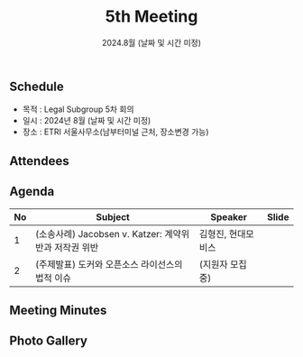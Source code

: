 ﻿---
title: "5th Meeting"
linkTitle: "Legal SG 5th Meeting"
weight: 2
date: 2024.8월 (날짜 및 시간 미정)
type: docs
categories: ["legal"]
tags: ["Jacobsen", "Katzer", "docker", "분쟁사례"]
description: Legal SG 5th Meeting 
---

## Schedule

* 목적 : Legal Subgroup 5차 회의
* 일시 : 2024년 8월 (날짜 및 시간 미정)
* 장소 : ETRI 서울사무소(남부터미널 근처, 장소변경 가능)

## Attendees

## Agenda
| No | Subject           | Speaker | Slide |
|----|-----------------|------|------|
| 1  | (소송사례) Jacobsen v. Katzer: 계약위반과 저작권 위반 | 김형진, 현대모비스 |  |
| 2  | (주제발표) 도커와 오픈소스 라이선스의 법적 이슈 | (지원자 모집 중) |  |

## Meeting Minutes

## Photo Gallery

<div ><span class="image fit">
</span></div>
